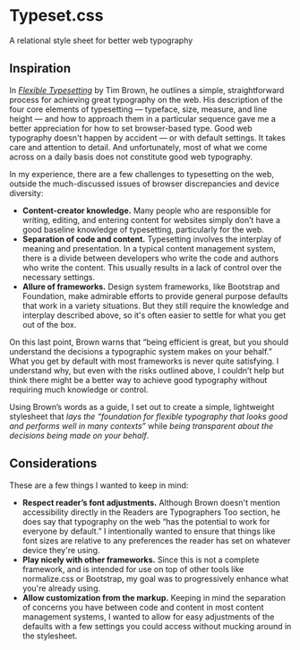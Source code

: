 # Typeset.css
A relational style sheet for better web typography

## Inspiration

In [_Flexible Typesetting_](https://abookapart.com/products/flexible-typesetting) by Tim Brown, he outlines a simple, straightforward process for achieving great typography on the web. His description of the four core elements of typesetting — typeface, size, measure, and line height — and how to approach them in a particular sequence gave me a better appreciation for how to set browser-based type. Good web typography doesn't happen by accident — or with default settings. It takes care and attention to detail. And unfortunately, most of what we come across on a daily basis does not constitute good web typography.

In my experience, there are a few challenges to typesetting on the web, outside the much-discussed issues of browser discrepancies and device diversity:

- **Content-creator knowledge.** Many people who are responsible for writing, editing, and entering content for websites simply don’t have a good baseline knowledge of typesetting, particularly for the web.
- **Separation of code and content.** Typesetting involves the interplay of meaning and presentation. In a typical content management system, there is a divide between developers who write the code and authors who write the content. This usually results in a lack of control over the necessary settings.
- **Allure of frameworks.** Design system frameworks, like Bootstrap and Foundation, make admirable efforts to provide general purpose defaults that work in a variety situations. But they still require the knowledge and interplay described above, so it's often easier to settle for what you get out of the box.

On this last point, Brown warns that “being efficient is great, but you should understand the decisions a typographic system makes on your behalf.” What you get by default with most frameworks is never quite satisfying. I understand why, but even with the risks outlined above, I couldn’t help but think there might be a better way to achieve good typography without requiring much knowledge or control.

Using Brown’s words as a guide, I set out to create a simple, lightweight stylesheet that _lays the “foundation for flexible typography that looks good and performs well in many contexts”_ while _being transparent about the decisions being made on your behalf_.

## Considerations

These are a few things I wanted to keep in mind:

- **Respect reader’s font adjustments.** Although Brown doesn't mention accessibility directly in the Readers are Typographers Too section, he does say that typography on the web “has the potential to work for everyone by default.” I intentionally wanted to ensure that things like font sizes are relative to any preferences the reader has set on whatever device they're using.
- **Play nicely with other frameworks.** Since this is not a complete framework, and is intended for use on top of other tools like normalize.css or Bootstrap, my goal was to progressively enhance what you're already using.
- **Allow customization from the markup.** Keeping in mind the separation of concerns you have between code and content in most content management systems, I wanted to allow for easy adjustments of the defaults with a few settings you could access without mucking around in the stylesheet.